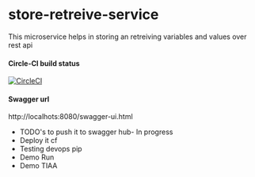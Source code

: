 # store-retreive-service

This microservice helps in storing an retreiving variables and values over rest api 

#### Circle-CI build status

[![CircleCI](https://circleci.com/gh/akash1233/ms-store-retreive.svg?style=svg)](https://circleci.com/gh/akash1233/ms-store-retreive)

#### Swagger url 

http://localhots:8080/swagger-ui.html

- TODO's to push it to swagger hub- In progress
- Deploy it cf 
- Testing devops pip
- Demo Run
- Demo TIAA


